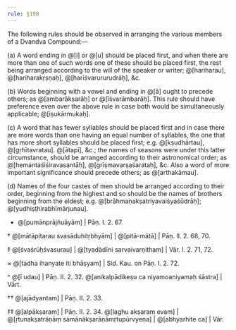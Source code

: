 ```yaml
---
rule: §198
---
```


The following rules should be observed in arranging the various members of a Dvandva Compound:—

(a) A word ending in @[i] or @[u] should be placed first, and when there are more than one of such words one of these should be placed first, the rest being arranged according to the will of the speaker or writer; @[hariharau], @[hariharakṛṣṇaḥ], @[harīśvarururudrāḥ], &c.

(b) Words beginning with a vowel and ending in @[ā] ought to precede others; as @[ambarākṣarāḥ] or @[īśvarāmbarāḥ]. This rule should have preference even over the above rule in case both would be simultaneously applicable; @[iṣukārmukaḥ].

(c) A word that has fewer syllables should be placed first and in case there are more words than one having an equal number of syllables, the one that has more short syllables should be placed first; e.g. @[kṣudhārtau], @[gṛhītavratau]. @[ātapī], &c.; the names of seasons were under this latter circumstance, should be arranged according to their astronomical order; as @[hemantaśiśiravasantāḥ], @[grīṣmavarṣaśarataḥ], &c. Also a word of more important significance should precede others; as @[arthakāmau].

(d) Names of the four castes of men should be arranged according to their order, beginning from the highest and so should be the names of brothers beginning from the eldest; e.g. @[brāhmaṇakṣatriyavaiśyaśūdrāḥ]; @[yudhiṣṭhirabhīmārjunau].

* @[pumānprājñuāyām] | Pāṇ. I. 2. 67.

† @[mātāpitarau svasāduhitṛbhyām] | @[pitā-mātā] | Pāṇ. II. 2. 68, 70.

‡ @[śvaśrūḥśvasurau] | @[tyadādīni sarvaivarṇitham] | Vār. I. 2. 71, 72.

× @[tadha ihanyate iti bhāṣyam] | Sid. Kau. on Pāṇ. I. 2. 72.

^ @[ī udau] | Pāṇ. II. 2. 32. @[anikalpādikeṣu ca niyamoaniyamaḥ śāstra] | Vārt.

†† @[ajādyantam] | Pāṇ. II. 2. 33.

‡‡ @[alpākṣaram] | Pāṇ. II. 2. 34. @[laghu akṣaram evam] | @[ṛtunakṣatrāṇāṃ samānākṣarāṇāmṛtupūrvyeṇa] | @[abhyarhite ca] | Vār.